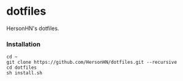 dotfiles
========

HersonHN's dotfiles.

### Installation

```
cd ~
git clone https://github.com/HersonHN/dotfiles.git --recursive
cd dotfiles
sh install.sh
```

